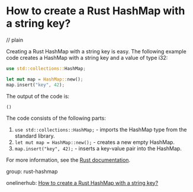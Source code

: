 # How to create a Rust HashMap with a string key?
// plain

Creating a Rust HashMap with a string key is easy. The following example code creates a HashMap with a string key and a value of type i32:

```rust
use std::collections::HashMap;

let mut map = HashMap::new();
map.insert("key", 42);
```

The output of the code is:

```
()
```

The code consists of the following parts:

1. `use std::collections::HashMap;` - imports the HashMap type from the standard library.
2. `let mut map = HashMap::new();` - creates a new empty HashMap.
3. `map.insert("key", 42);` - inserts a key-value pair into the HashMap.

For more information, see the [Rust documentation](https://doc.rust-lang.org/std/collections/struct.HashMap.html).

group: rust-hashmap

onelinerhub: [How to create a Rust HashMap with a string key?](https://onelinerhub.com/rust/how-to-create-a-rust-hashmap-with-a-string-key)